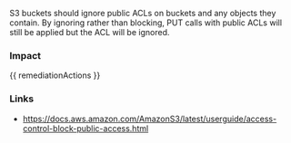 
S3 buckets should ignore public ACLs on buckets and any objects they contain. By ignoring rather than blocking, PUT calls with public ACLs will still be applied but the ACL will be ignored.


### Impact
<!-- Add Impact here -->

<!-- DO NOT CHANGE -->
{{ remediationActions }}

### Links
- https://docs.aws.amazon.com/AmazonS3/latest/userguide/access-control-block-public-access.html



